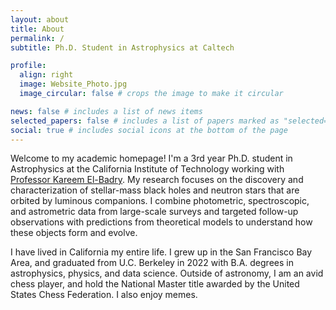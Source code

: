 ```yaml
---
layout: about
title: About
permalink: /
subtitle: Ph.D. Student in Astrophysics at Caltech

profile:
  align: right
  image: Website_Photo.jpg
  image_circular: false # crops the image to make it circular

news: false # includes a list of news items
selected_papers: false # includes a list of papers marked as "selected={true}"
social: true # includes social icons at the bottom of the page
---
```


Welcome to my academic homepage! I'm a 3rd year Ph.D. student in Astrophysics at the California Institute of Technology working with [Professor Kareem El-Badry](https://kareemelbadry.github.io). My research focuses on the discovery and characterization of stellar-mass black holes and neutron stars that are orbited by luminous companions. I combine photometric, spectroscopic, and astrometric data from large-scale surveys and targeted follow-up observations with predictions from theoretical models to understand how these objects form and evolve. 

I have lived in California my entire life. I grew up in the San Francisco Bay Area, and graduated from U.C. Berkeley in 2022 with B.A. degrees in astrophysics, physics, and data science. Outside of astronomy, I am an avid chess player, and hold the National Master title awarded by the United States Chess Federation. I also enjoy memes.
